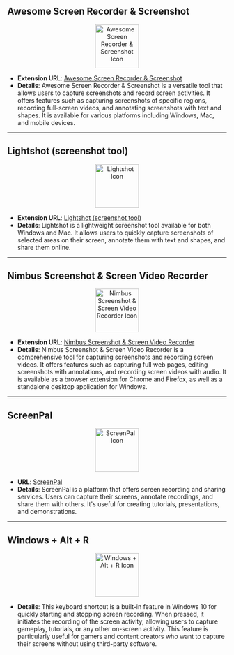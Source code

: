 ## Awesome Screen Recorder & Screenshot

<div align="center">
    <img src="https://img.icons8.com/color/452/camera.png" alt="Awesome Screen Recorder & Screenshot Icon" width="100px"/>
</div>

- **Extension URL**: [Awesome Screen Recorder & Screenshot](https://chromewebstore.google.com/detail/awesome-screen-recorder-s/nlipoenfbbikpbjkfpfillcgkoblgpmj?pli=1)
- **Details**: Awesome Screen Recorder & Screenshot is a versatile tool that allows users to capture screenshots and record screen activities. It offers features such as capturing screenshots of specific regions, recording full-screen videos, and annotating screenshots with text and shapes. It is available for various platforms including Windows, Mac, and mobile devices.

---

## Lightshot (screenshot tool)

<div align="center">
    <img src="https://img.icons8.com/color/452/screenshot.png" alt="Lightshot Icon" width="100px"/>
</div>

- **Extension URL**: [Lightshot (screenshot tool)](https://chromewebstore.google.com/detail/lightshot-screenshot-tool/mbniclmhobmnbdlbpiphghaielnnpgdp)
- **Details**: Lightshot is a lightweight screenshot tool available for both Windows and Mac. It allows users to quickly capture screenshots of selected areas on their screen, annotate them with text and shapes, and share them online.

---

## Nimbus Screenshot & Screen Video Recorder

<div align="center">
    <img src="https://img.icons8.com/color/452/screenshot.png" alt="Nimbus Screenshot & Screen Video Recorder Icon" width="100px"/>
</div>

- **Extension URL**: [Nimbus Screenshot & Screen Video Recorder](https://chromewebstore.google.com/detail/nimbus-screenshot-screen/bpconcjcammlapcogcnnelfmaeghhagj)
- **Details**: Nimbus Screenshot & Screen Video Recorder is a comprehensive tool for capturing screenshots and recording screen videos. It offers features such as capturing full web pages, editing screenshots with annotations, and recording screen videos with audio. It is available as a browser extension for Chrome and Firefox, as well as a standalone desktop application for Windows.

---

## ScreenPal

<div align="center">
    <img src="https://img.icons8.com/color/452/computer.png" alt="ScreenPal Icon" width="100px"/>
</div>

- **URL**: [ScreenPal](https://screenpal.com)
- **Details**: ScreenPal is a platform that offers screen recording and sharing services. Users can capture their screens, annotate recordings, and share them with others. It's useful for creating tutorials, presentations, and demonstrations.

---

## Windows + Alt + R

<div align="center">
    <img src="https://img.icons8.com/color/452/windows-logo.png" alt="Windows + Alt + R Icon" width="100px"/>
</div>

- **Details**: This keyboard shortcut is a built-in feature in Windows 10 for quickly starting and stopping screen recording. When pressed, it initiates the recording of the screen activity, allowing users to capture gameplay, tutorials, or any other on-screen activity. This feature is particularly useful for gamers and content creators who want to capture their screens without using third-party software.

